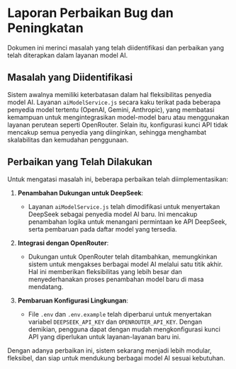 # Laporan Perbaikan Bug dan Peningkatan

Dokumen ini merinci masalah yang telah diidentifikasi dan perbaikan yang telah diterapkan dalam layanan model AI.

## Masalah yang Diidentifikasi

Sistem awalnya memiliki keterbatasan dalam hal fleksibilitas penyedia model AI. Layanan `aiModelService.js` secara kaku terikat pada beberapa penyedia model tertentu (OpenAI, Gemini, Anthropic), yang membatasi kemampuan untuk mengintegrasikan model-model baru atau menggunakan layanan perutean seperti OpenRouter. Selain itu, konfigurasi kunci API tidak mencakup semua penyedia yang diinginkan, sehingga menghambat skalabilitas dan kemudahan penggunaan.

## Perbaikan yang Telah Dilakukan

Untuk mengatasi masalah ini, beberapa perbaikan telah diimplementasikan:

1.  **Penambahan Dukungan untuk DeepSeek**:
    *   Layanan `aiModelService.js` telah dimodifikasi untuk menyertakan DeepSeek sebagai penyedia model AI baru. Ini mencakup penambahan logika untuk menangani permintaan ke API DeepSeek, serta pembaruan pada daftar model yang tersedia.

2.  **Integrasi dengan OpenRouter**:
    *   Dukungan untuk OpenRouter telah ditambahkan, memungkinkan sistem untuk mengakses berbagai model AI melalui satu titik akhir. Hal ini memberikan fleksibilitas yang lebih besar dan menyederhanakan proses penambahan model baru di masa mendatang.

3.  **Pembaruan Konfigurasi Lingkungan**:
    *   File `.env` dan `.env.example` telah diperbarui untuk menyertakan variabel `DEEPSEEK_API_KEY` dan `OPENROUTER_API_KEY`. Dengan demikian, pengguna dapat dengan mudah mengkonfigurasi kunci API yang diperlukan untuk layanan-layanan baru ini.

Dengan adanya perbaikan ini, sistem sekarang menjadi lebih modular, fleksibel, dan siap untuk mendukung berbagai model AI sesuai kebutuhan.